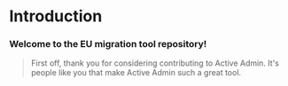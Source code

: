 # Introduction

### Welcome to the EU migration tool repository!

>First off, thank you for considering contributing to Active Admin. It's people like you that make Active Admin such a great tool.
